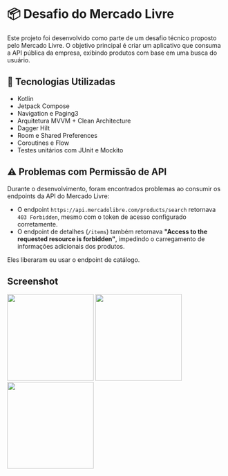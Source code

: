 # 📦 Desafio do Mercado Livre

Este projeto foi desenvolvido como parte de um desafio técnico proposto pelo Mercado Livre. O objetivo principal é criar um aplicativo que consuma a API pública da empresa, exibindo produtos com base em uma busca do usuário.

## 📌 Tecnologias Utilizadas

- Kotlin
- Jetpack Compose
- Navigation e Paging3
- Arquitetura MVVM + Clean Architecture
- Dagger Hilt
- Room e Shared Preferences
- Coroutines e Flow
- Testes unitários com JUnit e Mockito

## ⚠️ Problemas com Permissão de API

Durante o desenvolvimento, foram encontrados problemas ao consumir os endpoints da API do Mercado Livre:

- O endpoint `https://api.mercadolibre.com/products/search` retornava `403 Forbidden`, mesmo com o token de acesso configurado corretamente.
- O endpoint de detalhes (`/items`) também retornava **"Access to the requested resource is forbidden"**, impedindo o carregamento de informações adicionais dos produtos.

Eles liberaram eu usar o endpoint de catálogo.

## Screenshot

<img src="imagens\tela1.jpeg" width="200"> <img src="imagens\tela2.jpeg" width="200"> <img src="imagens\tela3.jpeg" width="200">
